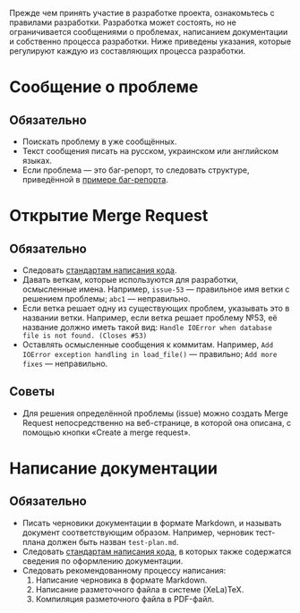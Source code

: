 Прежде чем принять участие в разработке проекта, ознакомьтесь с правилами разработки. Разработка может состоять, но не ограничивается сообщениями о проблемах, написанием документации и собственно процесса разработки. Ниже приведены указания, которые регулируют каждую из составляющих процесса разработки.

# Сообщение о проблеме

## Обязательно
- Поискать проблему в уже сообщённых.
- Текст сообщения писать на русском, украинском или английском языках.
- Если проблема — это баг-репорт, то следовать структуре, приведённой в [примере баг-репорта](BUG-REPORT-TEMPLATE.md).

# Открытие Merge Request

## Обязательно
- Следовать [стандартам написания кода](CODING-GUIDELINES.md).
- Давать веткам, которые используются для разработки, осмысленные имена. Например, `issue-53` — правильное имя ветки с решением проблемы; `abc1` — неправильно.
- Если ветка решает одну из существующих проблем, указывать это в названии ветки. Например, если ветка решает проблему №53, её название должно иметь такой вид: `Handle IOError when database file is not found. (Closes #53)`
- Оставлять осмысленные сообщения к коммитам. Например, `Add IOError exception handling in load_file()` — правильно; `Add more fixes` — неправильно.

## Советы
- Для решения определённой проблемы (issue) можно создать Merge Request непосредственно на веб-странице, в которой она описана, с помощью кнопки «Create a merge request».

# Написание документации

## Обязательно
- Писать черновики документации в формате Markdown, и называть документ соответствующим образом. Например, черновик тест-плана должен быть назван `test-plan.md`.
- Следовать [стандартам написания кода](CODING-GUIDELINES.md), в которых также содержатся сведения по оформлению документации.
- Следовать рекомендованному процессу написания:
    1. Написание черновика в формате Markdown.
    2. Написание разметочного файла в системе (XeLa)TeX.
    3. Компиляция разметочного файла в PDF-файл.
